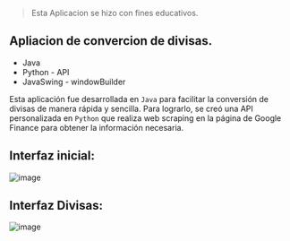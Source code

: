 > Esta Aplicacion se hizo con fines educativos.

## Apliacion de convercion de divisas.
* Java
* Python - API 
* JavaSwing - windowBuilder

Esta aplicación fue desarrollada en `Java` para facilitar la conversión de divisas de manera rápida y sencilla. Para lograrlo, se creó una API personalizada en `Python` que realiza web scraping en la página de Google Finance para obtener la información necesaria.

## Interfaz inicial:
![image](https://github.com/martinezpke/Conversor/assets/120543053/d86d1054-02d6-4ec9-8dd6-90398a93d1fc)

## Interfaz Divisas:
![image](https://github.com/martinezpke/Conversor/assets/120543053/8cf81fb5-4fbc-4e9e-81f5-c49b8826db94)

